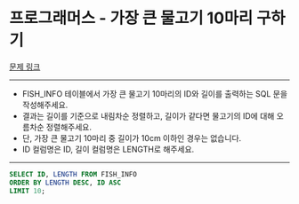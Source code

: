 # 프로그래머스 - 가장 큰 물고기 10마리 구하기

[문제 링크](https://school.programmers.co.kr/learn/courses/30/lessons/298517)

---

- FISH_INFO 테이블에서 가장 큰 물고기 10마리의 ID와 길이를 출력하는 SQL 문을 작성해주세요.
- 결과는 길이를 기준으로 내림차순 정렬하고, 길이가 같다면 물고기의 ID에 대해 오름차순 정렬해주세요.
- 단, 가장 큰 물고기 10마리 중 길이가 10cm 이하인 경우는 없습니다.
- ID 컬럼명은 ID, 길이 컬럼명은 LENGTH로 해주세요.

---

```sql
SELECT ID, LENGTH FROM FISH_INFO
ORDER BY LENGTH DESC, ID ASC
LIMIT 10;

```
